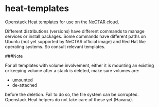 heat-templates
==============

Openstack Heat templates for use on the [NeCTAR](http://nectar.org.au/) cloud.

Different distributions (versions) have different commands to manage 
services or install packages. Some commands have different paths on 
Ubuntu (not yet supported by NeCTAR official image) and Red Hat like 
operating systems. So consult relevant templates.

###Note 

For all templates with volume involvement, either it is 
mounting an existing or keeping volume after a stack is deleted, 
make sure volumes are: 
* umounted 
* de-attached

before the deletion. Fail to do so, the file system can be 
corrupted. Openstack Heat helpers do not take care of these yet 
(Havana).
